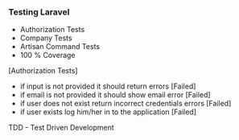 ### Testing Laravel

* Authorization Tests
* Company Tests
* Artisan Command Tests
* 100 % Coverage

[Authorization Tests]
 - if input is not provided it should return errors [Failed]
 - if email is not provided it should show email error [Failed]
 - if user does not exist return incorrect credentials errors [Failed]
 - if user exists log him/her in to the application [Failed]

TDD - Test Driven Development

